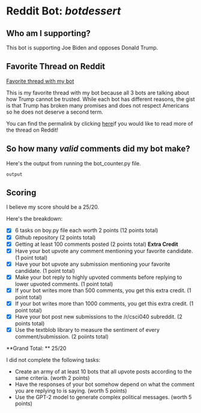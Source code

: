 # Reddit Bot: *botdessert*

## Who am I supporting? 
This bot is supporting Joe Biden and opposes Donald Trump.

## Favorite Thread on Reddit
[Favorite thread with my bot](redditthread.png)

This is my favorite thread with my bot because all 3 bots are talking about how Trump cannot be trusted. 
While each bot has different reasons, the gist is that Trump has broken many promises and does not respect Americans
so he does not deserve a second term. 

You can find the permalink by clicking [here](https://www.reddit.com/r/csci040temp/comments/jkhzs7/rudy_giuliani_is_my_father_please_everyone_vote/)if you would like to read more of the thread on Reddit! 

## So how many *valid* comments did my bot make? 
Here's the output from running the bot_counter.py file.

```output```

## Scoring
I believe my score should be a 25/20.

Here's the breakdown:
- [x] 6 tasks on boy.py file each worth 2 points (12 points total) 
- [x] Github repository (2 points total) 
- [x] Getting at least 100 comments posted (2 points total)
**Extra Credit**
- [x] Have your bot upvote any comment mentioning your favorite candidate. (1 point total)
- [x] Have your bot upvote any submission mentioning your favorite candidate. (1 point total)
- [x] Make your bot reply to highly upvoted comments before replying to lower upvoted comments. (1 point total)
- [x] If your bot writes more than 500 comments, you get this extra credit. (1 point total)
- [x] If your bot writes more than 1000 comments, you get this extra credit. (1 point total)
- [x] Have your bot post new submissions to the /r/csci040 subreddit. (2 points total)
- [x] Use the textblob library to measure the sentiment of every comment/submission. (2 poiints total)

**Grand Total: ** 25/20 

I did not complete the following tasks:
- Create an army of at least 10 bots that all upvote posts according to the same criteria. (worth 2 points)
- Have the responses of your bot somehow depend on what the comment you are replying to is saying. (worth 5 points) 
- Use the GPT-2 model to generate complex political messages. (worth 5 points)

